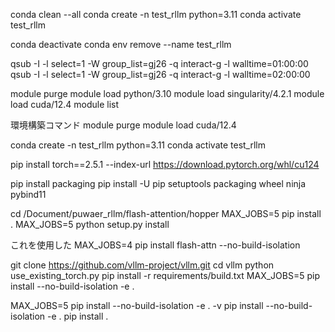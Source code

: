 conda clean --all
conda create -n test_rllm python=3.11
conda activate test_rllm

conda deactivate
conda env remove --name test_rllm


qsub -I -l select=1 -W group_list=gj26 -q interact-g -l walltime=01:00:00
qsub -I -l select=1 -W group_list=gj26 -q interact-g -l walltime=02:00:00

module purge 
module load python/3.10
module load singularity/4.2.1
module load cuda/12.4
module list


環境構築コマンド
module purge 
module load cuda/12.4

conda create -n test_rllm python=3.11
conda activate test_rllm

pip install torch==2.5.1 --index-url https://download.pytorch.org/whl/cu124

pip install packaging
pip install -U pip setuptools packaging wheel ninja pybind11

cd /Document/puwaer_rllm/flash-attention/hopper
MAX_JOBS=5 pip install .
MAX_JOBS=5 python setup.py install

これを使用した
MAX_JOBS=4 pip install flash-attn --no-build-isolation



git clone https://github.com/vllm-project/vllm.git
cd vllm
python use_existing_torch.py
pip install -r requirements/build.txt
MAX_JOBS=5 pip install --no-build-isolation -e .

MAX_JOBS=5 pip install --no-build-isolation -e . -v
pip install --no-build-isolation -e .
pip install .
